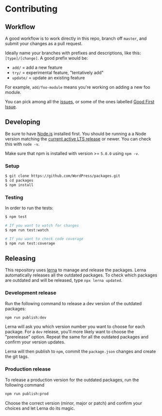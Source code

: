 # Contributing

## Workflow

A good workflow is to work directly in this repo, branch off `master`, and submit your changes as a pull request.

Ideally name your branches with prefixes and descriptions, like this: `[type]/[change]`. A good prefix would be:

- `add/` = add a new feature
- `try/` = experimental feature, "tentatively add"
- `update/` = update an existing feature

For example, `add/foo-module` means you're working on adding a new foo module.

You can pick among all the <a href="https://github.com/WordPress/packages/issues">issues</a>, or some of the ones labelled <a href="https://github.com/WordPress/packages/labels/Good%20First%20Issue">Good First Issue</a>.

## Developing

Be sure to have [Node.js](https://nodejs.org/en/) installed first. You should be running a a Node version matching the [current active LTS release](https://github.com/nodejs/Release#release-schedule) or newer. You can check this with `node -v`.

Make sure that npm is installed with version >= `5.0.0` using `npm -v`.

### Setup

```sh
$ git clone https://github.com/WordPress/packages.git
$ cd packages
$ npm install
```

### Testing

In order to run the tests:

```sh
$ npm test

# If you want to watch for changes
$ npm run test:watch

# If you want to check code coverage
$ npm run test:coverage
```

## Releasing

This repository uses [lerna](https://lernajs.io) to manage and release the packages. Lerna automatically releases all the outdated packages. To check which packages are outdated and will be released, type `npx lerna updated`.

### Development release

Run the following command to release a dev version of the outdated packages:

```bash
npm run publish:dev
```

Lerna will ask you which version number you want to choose for each package. For a `dev` release, you'll more likely want to choose the "prerelease" option. Repeat the same for all the outdated packages and confirm your version updates.

Lerna will then publish to `npm`, commit the `package.json` changes and create the git tags.

### Production release

To release a production version for the outdated packages, run the following command

```bash
npm run publish:prod
```

Choose the correct version (minor, major or patch) and confirm your choices and let Lerna do its magic.
